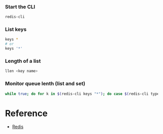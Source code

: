 ### Start the CLI

```bash
redis-cli
```

### List keys

```bash
keys *
# or
keys '*'
```

### Length of a list

```bash
llen <key name>
```

### Monitor queue lenth (list and set)

```bash
while true; do for k in $(redis-cli keys "*"); do case $(redis-cli type $k) in list) echo -n "list[$k]: "; eval "redis-cli llen $k" ;; set) echo -n "set[$k]: "; eval "redis-cli scard $k" ;; esac; done; sleep 1; clear; done
```

# Reference

- [Redis](https://redis.io)
